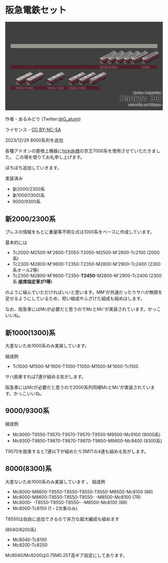 # 阪急電鉄セット
![サムネイル](HK_thumbnail.png)

作者 - あるみどり (Twitter:[@G_alumi](https://twitter.com/G_alumi))

ライセンス - [CC BY-NC-SA](https://creativecommons.org/licenses/by-nc-sa/4.0/deed.ja)

2023/12/29 8000系列を追加

各種アドオンの屋根上機器に[htrkdk様](https://sites.google.com/site/htrsimu)の京王7000系を使用させていただきました。
この場を借りてお礼申し上げます。

ぼちぼち追加していきます。

実装済み
- 新2000/2300系
- 新1000(1300)系
- 9000/9300系

## 新2000/2300系
プレスの情報をもとに重量等不明な点は1000系をベースに作成しています。

基本的には
- Tc2000-M2500-M'2600-T2050-T2050-M2500-M'2600-Tc2100 (2000系)
- Tc2300-M2800-M'9600-T2350-T2350-M2800-M'2900-Tc2400 (2300系オール2等)
- Tc2300-M2800-M'9600-T2350-**T2450**-M2800-M'2900-Tc2400 (2300系 **座席指定車が1等**)

のように組んでいただければいいと思います。MM'が共通だったりサハが無限を足せるようにしているため、短い組成やふざけた組成も組めはします。

なお、阪急車にはMcが必要だと思うのでMcとMc'が実装されています。かっこいいね。

## 新1000(1300)系
大差ないため1000系のみ実装しています。

組成例
- Tc1000-M1500-M'1600-T1050-T1050-M1500-M'1600-Tc1100

サハ脱車すれば7連が組める気がします。

阪急車にはMcが必要だと思うので2000系列同様McとMc'が実装されています。かっこいいね。

## 9000/9300系
組成例
- Mc9000-T9550-T9570-T9570-T9570-T9550-M9500-Mc9100 (9000系)
- Mc9300-T9850-T9870-T9870-T9870-T9850-M9800-Mc9400 (9300系)

T9570を脱車すると7連以下が組めたり3M1Tの4連も組める気がします。

## 8000(8300)系
大差ないため1000系のみ実装しています
。
組成例
- Mc8000-M8600-T8550-T8550-T8550-T8550-M8500-Mc8100 (8R)
- Mc8000-M8600-T8550-T8550-T8550-     -M8500-Mc8100 (7R)
- Mc8000-     -T8550-T8550-T8550-     -M8500-Mc8100 (6R)
- Mc8000-Tc8150 (1・2次車のみ)

T8550は自由に追加できるので非力な超大編成も組めます

(8040/8200系)
- Mc8040-Tc8190
- Mc8200-Tc8250

Mc8040/Mc8200は0.75M0.25T高ギア設定にしてあります。